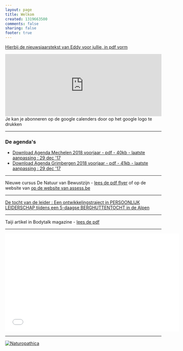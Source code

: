 ```yaml
---
layout: page
title: Welkom	
created: 1319663500
comments: false
sharing: false  
footer: true
---
```

[Hierbij de nieuwsjaarstekst van Eddy voor jullie, in pdf vorm](/flyers/2018_Nieuwjaarstekst.pdf)

<iframe src="https://calendar.google.com/calendar/embed?showTitle=0&amp;showNav=0&amp;showDate=0&amp;showPrint=0&amp;showTabs=0&amp;showCalendars=0&amp;showTz=0&amp;mode=AGENDA&amp;height=200&amp;wkst=2&amp;hl=nl&amp;bgcolor=%23FFFFFF&amp;src=eddypresent.website%40gmail.com&amp;color=%232F6309&amp;src=bnt52stornmaupomm1p01afrt0%40group.calendar.google.com&amp;color=%23125A12&amp;src=sv4bkhqqsf8snmhcjmhj8hqma4%40group.calendar.google.com&amp;color=%235F6B02&amp;ctz=Europe%2FBrussels" style="border-width:0" width="100%" height="200" frameborder="0" scrolling="no"></iframe>
Je kan je abonneren op de google calenders door op het google logo te drukken

---

### De agenda's

* [Download Agenda Mechelen 2018 voorjaar - pdf - 40kb - laatste aanpassing : 29 dec '17](/flyers/Agenda_Mechelen_2018_voorjaar.pdf)
* [Download Agenda Grimbergen 2018 voorjaar - pdf - 41kb - laatste aanpassing : 29 dec '17](/flyers/Agenda_Grimbergen_2018_voorjaar.pdf)

---
Nieuwe cursus De Natuur van Bewustzijn - [lees de pdf flyer](/flyers/2018_NatuurVanBewustzijn.pdf) of op de website van 
[op de website van assess.be](http://www.assess.be/programmas/de-natuur-van-bewustzijn/?fromEddyPresent)

---

[De tocht van de leider : Een ontwikkelingstraject in PERSOONLIJK LEIDERSCHAP tijdens een 5-daagse BERGHUTTENTOCHT in de Alpen](http://www.assess.be/programmas/tocht-van-de-leider/?fromEddyPresent)

---
Taiji artikel in Bodytalk magazine - [lees de pdf](/flyers/TaiChi_voor_lichaam_en_geest_bodytalk.PDF)

---
<iframe width="560"  height="315" src="//www.youtube.com/embed/bjQ3ZA9TKTk?rel=0" frameborder="0" allowfullscreen></iframe>

---

[![Naturopathica](/images/naturopathica.jpg)](http://www.naturopathica.be/)
